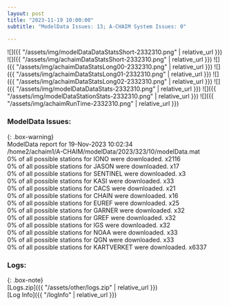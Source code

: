 ```yaml
---
layout: post
title: "2023-11-19 10:00:00"
subtitle: "ModelData Issues: 13; A-CHAIM System Issues: 0"

---
```


![]({{ "/assets/img/modelDataDataStatsShort-2332310.png" | relative_url }})
![]({{ "/assets/img/achaimDataStatsShort-2332310.png" | relative_url }})
![]({{ "/assets/img/achaimDataStatsLong00-2332310.png" | relative_url }})
![]({{ "/assets/img/achaimDataStatsLong01-2332310.png" | relative_url }})
![]({{ "/assets/img/achaimDataStatsLong02-2332310.png" | relative_url }})
![]({{ "/assets/img/modelDataDataStats-2332310.png" | relative_url }})
![]({{ "/assets/img/modelDataStationStats-2332310.png" | relative_url }})
![]({{ "/assets/img/achaimRunTime-2332310.png" | relative_url }})


### ModelData Issues:  
  
{: .box-warning}  
 ModelData report for 19-Nov-2023 10:02:34   
 /home2/achaim1/A-CHAIM/modelData/2023/323/10/modelData.mat   
 0% of all possible stations for IONO were downloaded. x2116   
 0% of all possible stations for JASON were downloaded. x17   
 0% of all possible stations for SENTINEL were downloaded. x3   
 0% of all possible stations for KASI were downloaded. x33   
 0% of all possible stations for CACS were downloaded. x21   
 0% of all possible stations for CHAIN were downloaded. x16   
 0% of all possible stations for EUREF were downloaded. x25   
 0% of all possible stations for GARNER were downloaded. x32   
 0% of all possible stations for GREF were downloaded. x32   
 0% of all possible stations for IGS were downloaded. x32   
 0% of all possible stations for NOAA were downloaded. x33   
 0% of all possible stations for QGN were downloaded. x33   
 0% of all possible stations for KARTVERKET were downloaded. x6337   
  


### Logs:  
  
{: .box-note}  
[Logs.zip]({{ "/assets/other/logs.zip" | relative_url }})  
[Log Info]({{ "/logInfo" | relative_url }})  
